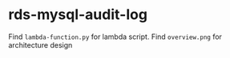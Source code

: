 # rds-mysql-audit-log

Find `lambda-function.py` for lambda script. 
Find `overview.png` for architecture design
